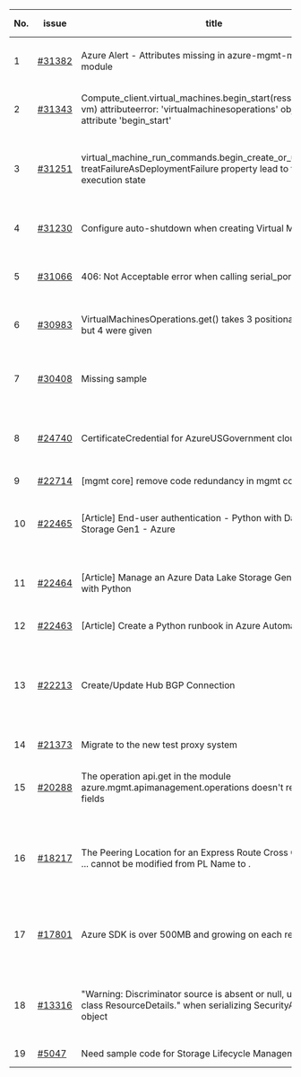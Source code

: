 | No. | issue | title | labels | assignees | bot advice | created date |
| ------ | ------ | ------ | ------ | ------ | ------ | :-----: |
|1|[#31382](https://github.com/Azure/azure-sdk-for-python/issues/31382)|Azure Alert - Attributes missing in azure-mgmt-monitor module|question, Mgmt, customer-reported, needs-team-attention|msyyc|new comment|2023-07-31|
|2|[#31343](https://github.com/Azure/azure-sdk-for-python/issues/31343)|Compute_client.virtual_machines.begin_start(ressource_group, vm) attributeerror: 'virtualmachinesoperations' object has no attribute 'begin_start'|question, Mgmt, customer-reported, needs-team-attention|msyyc||2023-07-27|
|3|[#31251](https://github.com/Azure/azure-sdk-for-python/issues/31251)|virtual_machine_run_commands.begin_create_or_update with treatFailureAsDeploymentFailure property lead to failed execution state|question, Compute - VM, Mgmt, customer-reported, needs-team-attention|msyyc||2023-07-21|
|4|[#31230](https://github.com/Azure/azure-sdk-for-python/issues/31230)|Configure auto-shutdown when creating Virtual Machine|question, Mgmt, customer-reported, needs-team-attention|msyyc||2023-07-20|
|5|[#31066](https://github.com/Azure/azure-sdk-for-python/issues/31066)|406: Not Acceptable error when calling serial_ports.connect()|question, Mgmt, customer-reported, needs-team-attention|msyyc||2023-07-11|
|6|[#30983](https://github.com/Azure/azure-sdk-for-python/issues/30983)|VirtualMachinesOperations.get() takes 3 positional arguments but 4 were given|question, Mgmt, customer-reported, needs-author-feedback|msyyc||2023-07-01|
|7|[#30408](https://github.com/Azure/azure-sdk-for-python/issues/30408)|Missing sample|Docs, ARM, Mgmt, customer-reported, needs-team-attention|msyyc|no reply > 7|2023-05-16|
|8|[#24740](https://github.com/Azure/azure-sdk-for-python/issues/24740)|CertificateCredential for AzureUSGovernment cloud|feature-request, Operations Management, Mgmt, needs-team-attention|msyyc, BigCat20196|new comment|2022-06-07|
|9|[#22714](https://github.com/Azure/azure-sdk-for-python/issues/22714)|[mgmt core] remove code redundancy in mgmt core polling|Mgmt, Azure.Mgmt.Core|msyyc|new issue|2022-01-21|
|10|[#22465](https://github.com/Azure/azure-sdk-for-python/issues/22465)|[Article] End-user authentication - Python with Data Lake Storage Gen1 - Azure|Storage, Docs, Client, Mgmt, Data Lake Storage Gen1, Resources|msyyc, tasherif-msft|no reply > 7|2022-01-12|
|11|[#22464](https://github.com/Azure/azure-sdk-for-python/issues/22464)|[Article] Manage an Azure Data Lake Storage Gen1 account with Python|Storage, Docs, Client, Mgmt, Data Lake Storage Gen1, Resources|msyyc, tasherif-msft|no reply > 7|2022-01-12|
|12|[#22463](https://github.com/Azure/azure-sdk-for-python/issues/22463)|[Article] Create a Python runbook in Azure Automation|Docs, Compute, Mgmt, Resources|msyyc|no reply > 7|2022-01-12|
|13|[#22213](https://github.com/Azure/azure-sdk-for-python/issues/22213)|Create/Update Hub BGP Connection|question, Network, Service Attention, Mgmt, customer-reported, needs-team-attention, Network - Virtual WAN|msyyc|new comment|2021-12-17|
|14|[#21373](https://github.com/Azure/azure-sdk-for-python/issues/21373)|Migrate to the new test proxy system|Mgmt, Epic, MQ|msyyc|no reply > 7|2021-10-22|
|15|[#20288](https://github.com/Azure/azure-sdk-for-python/issues/20288)|The operation api.get in the module azure.mgmt.apimanagement.operations doesn't return all the fields|bug, API Management, Mgmt, customer-reported|msyyc, BigCat20196|new comment|2021-08-16|
|16|[#18217](https://github.com/Azure/azure-sdk-for-python/issues/18217)|The Peering Location for an Express Route Cross Connection ... cannot be modified from PL Name to .|bug, Network - ExpressRoute, Service Attention, Mgmt, customer-reported, needs-team-attention|msyyc|new comment|2021-04-22|
|17|[#17801](https://github.com/Azure/azure-sdk-for-python/issues/17801)|Azure SDK is over 500MB and growing on each release.|question, Network, Service Attention, Mgmt, customer-reported, needs-team-attention|iscai-msft, msyyc, lmazuel|new comment|2021-04-05|
|18|[#13316](https://github.com/Azure/azure-sdk-for-python/issues/13316)|"Warning: Discriminator source is absent or null, use base class ResourceDetails." when serializing SecurityAssessment object|question, Security, Service Attention, Mgmt, customer-reported, needs-team-attention|msyyc|new comment|2020-08-25|
|19|[#5047](https://github.com/Azure/azure-sdk-for-python/issues/5047)|Need sample code for Storage Lifecycle Management|Docs, Mgmt|msyyc|new comment|2019-05-02|
